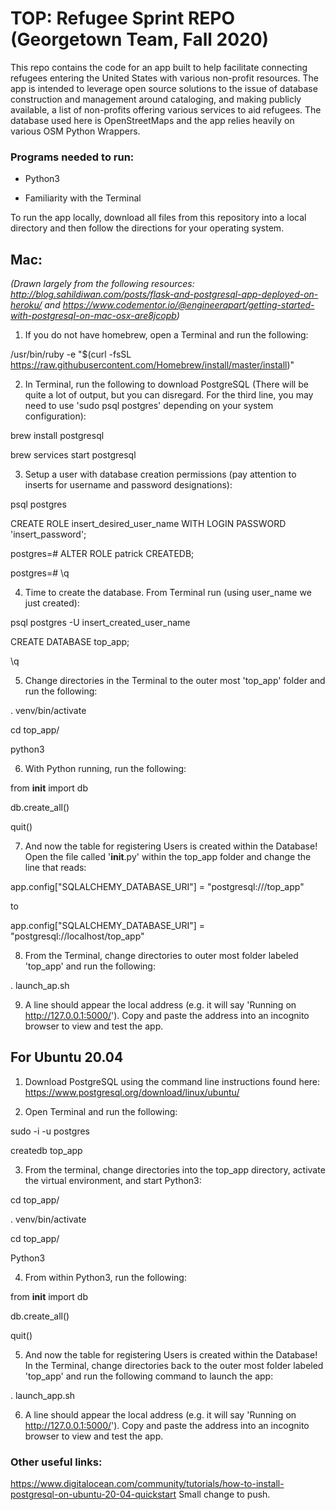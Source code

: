 # TOP: Refugee Sprint REPO (Georgetown Team, Fall 2020)

This repo contains the code for an app built to help facilitate connecting refugees entering the United States with various non-profit resources. The app is intended to leverage open source solutions to the issue of database construction and management around cataloging, and making publicly available, a list of non-profits offering various services to aid refugees. The database used here is OpenStreetMaps and the app relies heavily on various OSM Python Wrappers.

### Programs needed to run:

- Python3

- Familiarity with the Terminal


To run the app locally, download all files from this repository into a local directory and then follow the directions for your operating system.

## Mac: 
*(Drawn largely from the following resources: http://blog.sahildiwan.com/posts/flask-and-postgresql-app-deployed-on-heroku/ and https://www.codementor.io/@engineerapart/getting-started-with-postgresql-on-mac-osx-are8jcopb)*

1. If you do not have homebrew, open a Terminal and run the following:

/usr/bin/ruby -e "$(curl -fsSL https://raw.githubusercontent.com/Homebrew/install/master/install)"

2. In Terminal, run the following to download PostgreSQL (There will be quite a lot of output, but you can disregard. For the third line, you may need to use 'sudo psql postgres' depending on your system configuration):

brew install postgresql

brew services start postgresql

3. Setup a user with database creation permissions (pay attention to inserts for username and password designations):

psql postgres

CREATE ROLE insert_desired_user_name WITH LOGIN PASSWORD 'insert_password';

postgres=# ALTER ROLE patrick CREATEDB; 

postgres=# \q

4. Time to create the database. From Terminal run (using user_name we just created):

psql postgres -U insert_created_user_name

CREATE DATABASE top_app;

\q

5. Change directories in the Terminal to the outer most 'top_app' folder and run the following:

. venv/bin/activate

cd top_app/

python3

6. With Python running, run the following:

from __init__ import db

db.create_all()

quit()

7. And now the table for registering Users is created within the Database! Open the file called '__init__.py' within the top_app folder and change the line that reads: 

app.config["SQLALCHEMY_DATABASE_URI"] = "postgresql:///top_app"

to 

app.config["SQLALCHEMY_DATABASE_URI"] = "postgresql://localhost/top_app"

8. From the Terminal, change directories to outer most folder labeled 'top_app' and run the following:

. launch_ap.sh

9. A line should appear the local address (e.g. it will say 'Running on http://127.0.0.1:5000/'). Copy and paste the address into an incognito browser to view and test the app.




## For Ubuntu 20.04

1. Download PostgreSQL using the command line instructions found here: https://www.postgresql.org/download/linux/ubuntu/

2. Open Terminal and run the following:

sudo -i -u postgres

createdb top_app

3. From the terminal, change directories into the top_app directory, activate the virtual environment, and start Python3:

cd top_app/

. venv/bin/activate

cd top_app/

Python3

4. From within Python3, run the following:

from __init__ import db

db.create_all()

quit()

5. And now the table for registering Users is created within the Database! In the Terminal, change directories back to the outer most folder labeled 'top_app' and run the following command to launch the app:

. launch_app.sh

6. A line should appear the local address (e.g. it will say 'Running on http://127.0.0.1:5000/'). Copy and paste the address into an incognito browser to view and test the app.



### Other useful links:
https://www.digitalocean.com/community/tutorials/how-to-install-postgresql-on-ubuntu-20-04-quickstart
Small change to push.